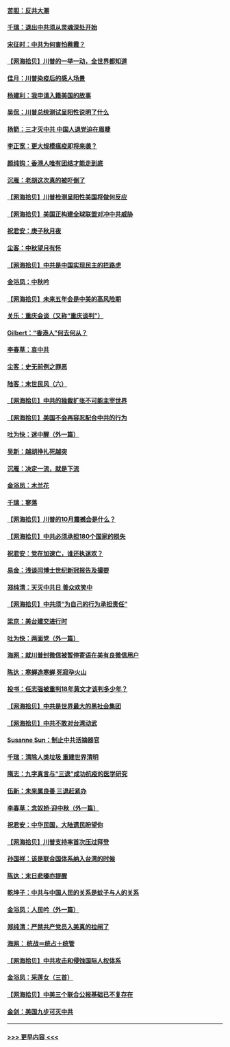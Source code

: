 #### [苦胆：反共大潮](../pages/nsc993/n12459469.md?t=10080602) 
#### [千瑞：退出中共须从灵魂深处开始](../pages/nsc993/n12459437.md?t=10080602) 
#### [宋征时：中共为何害怕蔡霞？](../pages/nsc993/n12459097.md?t=10080602) 
#### [【网海拾贝】川普的一举一动，全世界都知道](../pages/nsc993/n12458825.md?t=10080602) 
#### [佳月：川普染疫后的感人场景](../pages/nsc993/n12456994.md?t=10080602) 
#### [杨建利：我申请入籍美国的故事](../pages/nsc993/n12455635.md?t=10080602) 
#### [吴侃：川普总统测试呈阳性说明了什么](../pages/nsc993/n12451869.md?t=10080602) 
#### [扬箭：三才灭中共 中国人退党迫在眉睫](../pages/nsc993/n12451842.md?t=10080602) 
#### [李正宽：更大规模瘟疫即将来袭？](../pages/nsc993/n12451455.md?t=10080602) 
#### [颜纯钩：香港人唯有团结才能走到底](../pages/nsc993/n12450870.md?t=10080602) 
#### [沉雁：老胡这次真的被吓倒了](../pages/nsc993/n12449796.md?t=10080602) 
#### [【网海拾贝】川普检测呈阳性美国将做何反应](../pages/nsc993/n12449042.md?t=10080602) 
#### [【网海拾贝】美国正构建全球联盟对冲中共威胁](../pages/nsc993/n12446580.md?t=10080602) 
#### [祝君安：庚子秋月夜](../pages/nsc993/n12445870.md?t=10080602) 
#### [尘客：中秋望月有怀](../pages/nsc993/n12444632.md?t=10080602) 
#### [【网海拾贝】中共是中国实现民主的拦路虎](../pages/nsc993/n12443573.md?t=10080602) 
#### [金浴凤：中秋吟](../pages/nsc993/n12441773.md?t=10080602) 
#### [【网海拾贝】未来五年会是中美的高风险期](../pages/nsc993/n12440760.md?t=10080602) 
#### [关乐：重庆会谈（又称“重庆谈判”）](../pages/nsc993/n12437525.md?t=10080602) 
#### [Gilbert：“香港人”何去何从？](../pages/nsc993/n12435894.md?t=10080602) 
#### [李春草：哀中共](../pages/nsc993/n12435874.md?t=10080602) 
#### [尘客：史无前例之罪恶](../pages/nsc993/n12435762.md?t=10080602) 
#### [陆客：末世民风（六）](../pages/nsc993/n12435354.md?t=10080602) 
#### [【网海拾贝】中共的独裁扩张不可能主宰世界](../pages/nsc993/n12435151.md?t=10080602) 
#### [【网海拾贝】美国不会再容忍配合中共的行为](../pages/nsc993/n12433808.md?t=10080602) 
#### [吐为快：迷中醒（外一篇）](../pages/nsc993/n12433585.md?t=10080602) 
#### [吴新：越胡挣扎死越突](../pages/nsc993/n12433562.md?t=10080602) 
#### [沉雁：决定一流，就是下流](../pages/nsc993/n12432128.md?t=10080602) 
#### [金浴凤：木兰花](../pages/nsc993/n12432124.md?t=10080602) 
#### [千瑞：寥落](../pages/nsc993/n12432071.md?t=10080602) 
#### [【网海拾贝】川普的10月震撼会是什么？](../pages/nsc993/n12431624.md?t=10080602) 
#### [【网海拾贝】中共必须承担180个国家的损失](../pages/nsc993/n12428893.md?t=10080602) 
#### [祝君安：党在加速亡，谁还执迷欢？](../pages/nsc993/n12428652.md?t=10080602) 
#### [易金：浅谈闫博士世纪新冠报告及撮要](../pages/nsc993/n12426822.md?t=10080602) 
#### [郑纯清：天灭中共日 善众欢笑中](../pages/nsc993/n12426784.md?t=10080602) 
#### [【网海拾贝】中共须“为自己的行为承担责任”](../pages/nsc993/n12426067.md?t=10080602) 
#### [梁京：美台建交进行时](../pages/nsc993/n12424066.md?t=10080602) 
#### [吐为快：两面党（外一篇）](../pages/nsc993/n12424043.md?t=10080602) 
#### [海网：就川普封微信被暂停寄语在美有良微信用户](../pages/nsc993/n12424021.md?t=10080602) 
#### [陈达：寒蝉造寒蝉 死寂孕火山](../pages/nsc993/n12423958.md?t=10080602) 
#### [投书：任志强被重判18年黄文才该判多少年？](../pages/nsc993/n12423672.md?t=10080602) 
#### [【网海拾贝】中共是世界最大的黑社会集团](../pages/nsc993/n12423543.md?t=10080602) 
#### [【网海拾贝】中共不敢对台湾动武](../pages/nsc993/n12421418.md?t=10080602) 
#### [Susanne Sun：制止中共活摘器官](../pages/nsc993/n12419654.md?t=10080602) 
#### [千瑞：清除人类垃圾 重建世界清明](../pages/nsc993/n12419414.md?t=10080602) 
#### [隋志：九字真言与“三退”成功抗疫的医学研究](../pages/nsc993/n12419248.md?t=10080602) 
#### [伍新：未来属良善 三退赶紧办](../pages/nsc993/n12418496.md?t=10080602) 
#### [李春草：念奴娇·迎中秋（外一篇）](../pages/nsc993/n12418465.md?t=10080602) 
#### [祝君安：中华民国，大陆遗民盼望你](../pages/nsc993/n12418089.md?t=10080602) 
#### [【网海拾贝】川普支持率首次压过拜登](../pages/nsc993/n12418050.md?t=10080602) 
#### [孙国祥：该是联合国体系纳入台湾的时候](../pages/nsc993/n12417369.md?t=10080602) 
#### [陈达：末日悲嚎亦提醒](../pages/nsc993/n12416736.md?t=10080602) 
#### [乾坤子：中共与中国人民的关系是蚊子与人的关系](../pages/nsc993/n12416632.md?t=10080602) 
#### [金浴凤：人民吟（外一篇）](../pages/nsc993/n12416567.md?t=10080602) 
#### [郑纯清：严禁共产党员入美真的拉闸了](../pages/nsc993/n12416550.md?t=10080602) 
#### [海网： 统战＝统占＋统管](../pages/nsc993/n12416404.md?t=10080602) 
#### [【网海拾贝】中共攻击和侵蚀国际人权体系](../pages/nsc993/n12416250.md?t=10080602) 
#### [金浴凤：采莲女（三首）](../pages/nsc993/n12415517.md?t=10080602) 
#### [【网海拾贝】中美三个联合公报基础已不复存在](../pages/nsc993/n12415054.md?t=10080602) 
#### [金剑：美国九步可灭中共](../pages/nsc993/n12413183.md?t=10080602) 

----
#### [ >>> 更早内容 <<< ](../indexes/nsc993-earlier.md)
